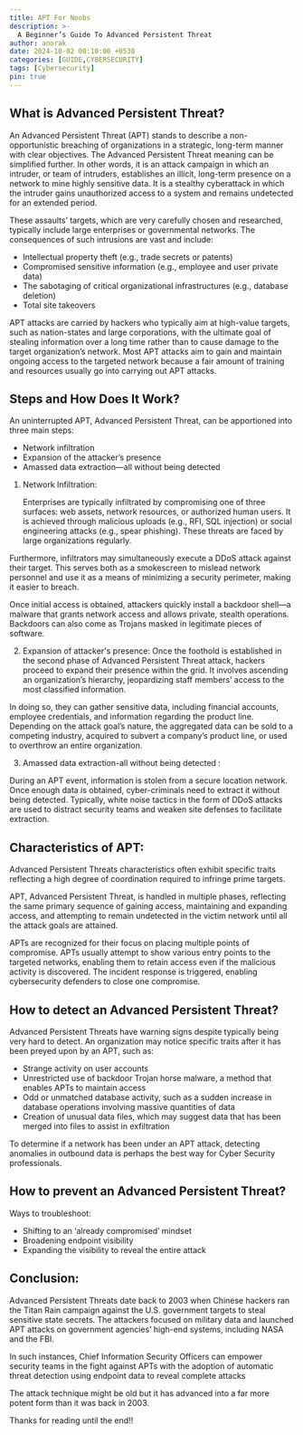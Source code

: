 ```yaml
---
title: APT For Noobs
description: >-
  A Beginner’s Guide To Advanced Persistent Threat
author: anorak
date: 2024-10-02 00:10:00 +0530
categories: [GUIDE,CYBERSECURITY]
tags: [Cybersecurity]
pin: true
---
```

## What is Advanced Persistent Threat?

An Advanced Persistent Threat (APT) stands to describe a non-opportunistic breaching of organizations in a strategic, long-term manner with clear objectives. The Advanced Persistent Threat meaning can be simplified further. In other words, it is an attack campaign in which an intruder, or team of intruders, establishes an illicit, long-term presence on a network to mine highly sensitive data. It is a stealthy cyberattack in which the intruder gains unauthorized access to a system and remains undetected for an extended period. 

These assaults’ targets, which are very carefully chosen and researched, typically include large enterprises or governmental networks. The consequences of such intrusions are vast and include:

-    Intellectual property theft (e.g., trade secrets or patents)
 -   Compromised sensitive information (e.g., employee and user private data)
  -  The sabotaging of critical organizational infrastructures (e.g., database deletion)
   - Total site takeovers

APT attacks are carried by hackers who typically aim at high-value targets, such as nation-states and large corporations, with the ultimate goal of stealing information over a long time rather than to cause damage to the target organization’s network. Most APT attacks aim to gain and maintain ongoing access to the targeted network because a fair amount of training and resources usually go into carrying out APT attacks. 


##  Steps and How Does It Work?

An uninterrupted APT, Advanced Persistent Threat, can be apportioned into three main steps:

   - Network infiltration
  - Expansion of the attacker’s presence
   - Amassed data extraction—all without being detected

1. Network Infiltration:

   Enterprises are typically infiltrated by compromising one of three surfaces: web assets, network resources, or authorized human users. It is achieved through malicious uploads (e.g., RFI, SQL injection) or social engineering attacks (e.g., spear phishing). These threats are faced by large organizations regularly.

Furthermore, infiltrators may simultaneously execute a DDoS attack against their target. This serves both as a smokescreen to mislead network personnel and use it as a means of minimizing a security perimeter, making it easier to breach.

Once initial access is obtained, attackers quickly install a backdoor shell—a malware that grants network access and allows private, stealth operations. Backdoors can also come as Trojans masked in legitimate pieces of software.

2. Expansion of attacker's presence:
   Once the foothold is established in the second phase of Advanced Persistent Threat attack, hackers proceed to expand their presence within the grid. It involves ascending an organization’s hierarchy, jeopardizing staff members’ access to the most classified information.

In doing so, they can gather sensitive data, including financial accounts, employee credentials, and information regarding the product line. Depending on the attack goal’s nature, the aggregated data can be sold to a competing industry, acquired to subvert a company’s product line, or used to overthrow an entire organization.

3. Amassed data extraction-all without being detected :

During an APT event, information is stolen from a secure location network. Once enough data is obtained, cyber-criminals need to extract it without being detected. Typically, white noise tactics in the form of DDoS attacks are used to distract security teams and weaken site defenses to facilitate extraction.


## Characteristics of APT:

Advanced Persistent Threats characteristics often exhibit specific traits reflecting a high degree of coordination required to infringe prime targets.

APT, Advanced Persistent Threat, is handled in multiple phases, reflecting the same primary sequence of gaining access, maintaining and expanding access, and attempting to remain undetected in the victim network until all the attack goals are attained.

APTs are recognized for their focus on placing multiple points of compromise. APTs usually attempt to show various entry points to the targeted networks, enabling them to retain access even if the malicious activity is discovered. The incident response is triggered, enabling cybersecurity defenders to close one compromise.

## How to detect an Advanced Persistent Threat?

Advanced Persistent Threats have warning signs despite typically being very hard to detect. An organization may notice specific traits after it has been preyed upon by an APT, such as:

  -  Strange activity on user accounts
  -  Unrestricted use of backdoor Trojan horse malware, a method that enables APTs to maintain access
  -  Odd or unmatched database activity, such as a sudden increase in database operations involving massive quantities of data
  -  Creation of unusual data files, which may suggest data that has been merged into files to assist in exfiltration

To determine if a network has been under an APT attack, detecting anomalies in outbound data is perhaps the best way for Cyber Security professionals.

## How to prevent an Advanced Persistent Threat?

Ways to troubleshoot:

  -  Shifting to an ‘already compromised’ mindset
  -  Broadening endpoint visibility
  -  Expanding the visibility to reveal the entire attack
## Conclusion:
Advanced Persistent Threats date back to 2003 when Chinese hackers ran the Titan Rain campaign against the U.S. government targets to steal sensitive state secrets. The attackers focused on military data and launched APT attacks on government agencies’ high-end systems, including NASA and the FBI. 

In such instances, Chief Information Security Officers can empower security teams in the fight against APTs with the adoption of automatic threat detection using endpoint data to reveal complete attacks

The attack technique might be old but it has advanced into a far more potent form than it was back in 2003.

Thanks for reading until the end!!
